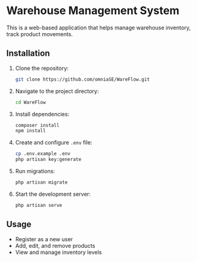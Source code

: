 # Warehouse Management System 
This is a web-based application that helps manage warehouse inventory, track product movements.
## Installation

1. Clone the repository:
   ```bash
   git clone https://github.com/omniaSE/WareFlow.git
   ```

2. Navigate to the project directory:
   ```bash
   cd WareFlow
   ```

3. Install dependencies:
   ```bash
   composer install
   npm install
   ```

4. Create and configure `.env` file:
   ```bash
   cp .env.example .env
   php artisan key:generate
   ```

5. Run migrations:
   ```bash
   php artisan migrate
   ```

6. Start the development server:
   ```bash
   php artisan serve
   ```
## Usage
- Register as a new user
- Add, edit, and remove products
- View and manage inventory levels
  
